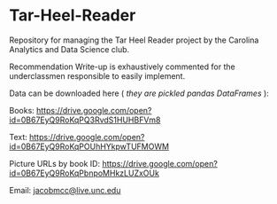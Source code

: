 # Tar-Heel-Reader
Repository for managing the Tar Heel Reader project by the Carolina Analytics and Data Science club.

Recommendation Write-up is exhaustively commented for the underclassmen responsible to easily implement.

Data can be downloaded here ( *they are pickled pandas DataFrames* ):

Books: https://drive.google.com/open?id=0B67EyQ9RoKqPQ3RvdS1HUHBFVm8

Text: https://drive.google.com/open?id=0B67EyQ9RoKqPOUhHYkpwTUFMOWM

Picture URLs by book ID: https://drive.google.com/open?id=0B67EyQ9RoKqPbnpoMHkzLUZxOUk
 
Email: jacobmcc@live.unc.edu
